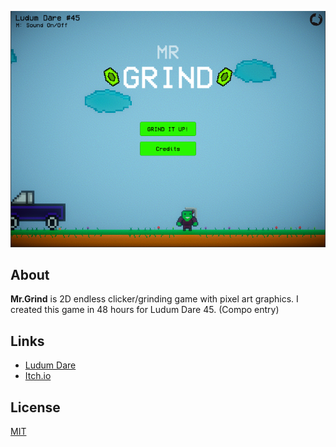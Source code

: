 <p align="center">
  <a href="#"><img src="https://github.com/iozsaygi/mr.grind/blob/master/media/banner.png"/></a>
</p>

## About
**Mr.Grind** is 2D endless clicker/grinding game with pixel art graphics. I created this game in 48 hours for Ludum Dare 45. (Compo entry)

## Links
* [Ludum Dare](https://ldjam.com/events/ludum-dare/45/mr-grind)
* [Itch.io](https://iozsaygi.itch.io/mrgrind)

## License
[MIT](https://github.com/iozsaygi/mr.grind/blob/master/LICENSE)
